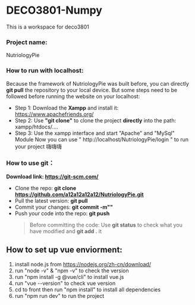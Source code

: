 # DECO3801-Numpy

This is a workspace for deco3801

### Project name:

NutriologyPie

### How to run with localhost:

Because the framework of NutriologyPie was built before, you can directly **git pull** the repository to your local device.
But some steps need to be followed before running the website on your localhost:

- Step 1: Download the **Xampp** and install it: https://www.apachefriends.org/
- Step 2: Use **"git clone"** to clone the project **directly** into the path: xampp/htdocs/....
- Step 3: Use the xampp interface and start "Apache" and "MySql" Module
  Now you can use " http://localhost/NutriologyPie/login " to run your project
  嗨嗨嗨

### How to use git：

**Download link: https://git-scm.com/**

- Clone the repo: **git clone https://github.com/a12a12a12a12/NutriologyPie.git**
- Pull the latest version: **git pull**
- Commit your changes: **git commit -m""**
- Push your code into the repo: **git push**
  > Before committing the code: Use **git status** to check what you have modified and **git add .** it

## How to set up vue enviorment:

1. install node.js from https://nodejs.org/zh-cn/download/
2. run "node -v" & "npm -v" to check the version
3. run "npm install -g @vue/cli" to install vue.js
4. run "vue --version" to check vue version
5. cd to front then run "npm install" to install all dependencies
6. run "npm run dev" to run the project
